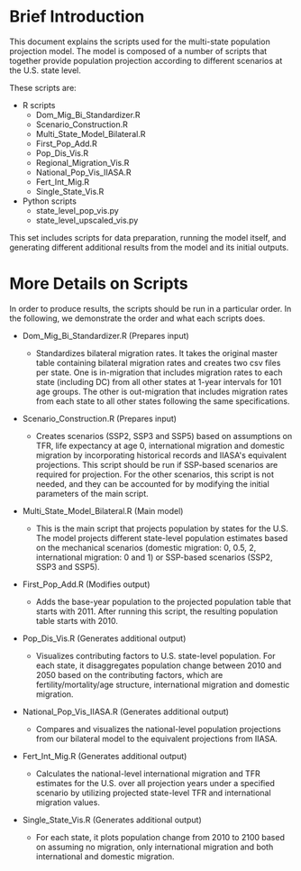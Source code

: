 # Brief Introduction
This document explains the scripts used for the multi-state population projection
model. The model is composed of a number of scripts that together provide population projection according to different scenarios at the U.S. state level.

These scripts are:
- R scripts
  - Dom_Mig_Bi_Standardizer.R
  - Scenario_Construction.R
  - Multi_State_Model_Bilateral.R
  - First_Pop_Add.R
  - Pop_Dis_Vis.R
  - Regional_Migration_Vis.R
  - National_Pop_Vis_IIASA.R
  - Fert_Int_Mig.R
  - Single_State_Vis.R
- Python scripts
  - state_level_pop_vis.py
  - state_level_upscaled_vis.py

This set includes scripts for data preparation, running the model itself, and generating different additional results from the model and its initial outputs.

# More Details on Scripts
In order to produce results, the scripts should be run in a particular order. In the following, we demonstrate the order and what each scripts does.

- Dom_Mig_Bi_Standardizer.R (Prepares input)
  - Standardizes bilateral migration rates. It takes the original master table containing bilateral
	migration rates and creates two csv files per state. One is in-migration that includes migration rates to each state (including DC) from all other states at 1-year intervals for 101 age groups. The other is out-migration that includes migration rates from each state to all other states following the same specifications.

- Scenario_Construction.R (Prepares input)
  - Creates scenarios (SSP2, SSP3 and SSP5) based on assumptions on TFR, life expectancy at age 0,
	international migration and domestic migration by incorporating historical records and IIASA's equivalent projections. This script should be run if SSP-based scenarios are required for projection. For the other scenarios, this script is not needed, and they can be accounted for by modifying the initial parameters of the main script.

- Multi_State_Model_Bilateral.R (Main model)
  - This is the main script that projects population by states for the U.S. The model projects different state-level population estimates based on the mechanical scenarios (domestic migration: 0, 0.5, 2, international migration: 0 and 1) or SSP-based scenarios (SSP2, SSP3 and SSP5).

- First_Pop_Add.R (Modifies output)
  - Adds the base-year population to the projected population table that starts with 2011. After running
  this script, the resulting population table starts with 2010.

- Pop_Dis_Vis.R (Generates additional output)
  - Visualizes contributing factors to U.S. state-level population. For each state, it disaggregates population change
  between 2010 and 2050 based on the contributing factors, which are fertility/mortality/age structure, international
  migration and domestic migration.

- National_Pop_Vis_IIASA.R (Generates additional output)
  - Compares and visualizes the national-level population projections from our bilateral model to the equivalent
  projections from IIASA.

- Fert_Int_Mig.R (Generates additional output)
  - Calculates the national-level international migration and TFR estimates for the U.S. over all projection years
  under a specified scenario by utilizing projected state-level TFR and international migration values.

- Single_State_Vis.R (Generates additional output)
  - For each state, it plots population change from 2010 to 2100 based on assuming no migration, only international
  migration and both international and domestic migration.
